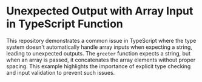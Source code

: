 # Unexpected Output with Array Input in TypeScript Function

This repository demonstrates a common issue in TypeScript where the type system doesn't automatically handle array inputs when expecting a string, leading to unexpected outputs. The `greeter` function expects a string, but when an array is passed, it concatenates the array elements without proper spacing. This example highlights the importance of explicit type checking and input validation to prevent such issues.